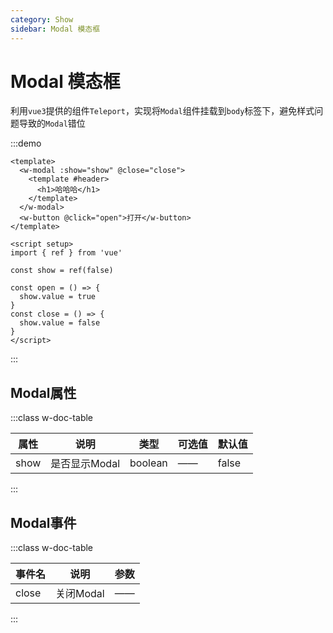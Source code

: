```yaml
---
category: Show
sidebar: Modal 模态框
---
```


# Modal 模态框

利用`vue3`提供的组件`Teleport`，实现将`Modal`组件挂载到`body`标签下，避免样式问题导致的`Modal`错位

:::demo
```vue
<template>
  <w-modal :show="show" @close="close">
    <template #header>
      <h1>哈哈哈</h1>
    </template>
  </w-modal>
  <w-button @click="open">打开</w-button>
</template>

<script setup>
import { ref } from 'vue'

const show = ref(false)

const open = () => {
  show.value = true
}
const close = () => {
  show.value = false
}
</script>
```
:::

## Modal属性

:::class w-doc-table

|属性|说明|类型|可选值|默认值|
|----|----|-----|-----|--------|
|show|是否显示Modal|boolean|——|false|

:::

## Modal事件

:::class w-doc-table

|事件名|说明|参数|
|-----|----|---|
|close|关闭Modal|——|

:::
